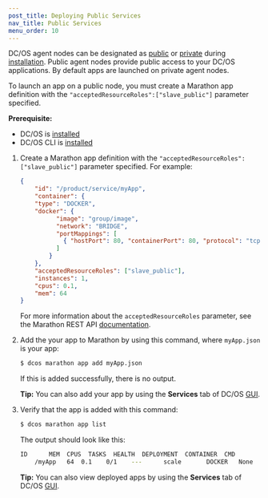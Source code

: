 ```yaml
---
post_title: Deploying Public Services
nav_title: Public Services
menu_order: 10
---
```


DC/OS agent nodes can be designated as [public](/docs/1.9/overview/concepts/#public) or [private](/docs/1.9/overview/concepts/#private) during [installation](/docs/1.9/administration/installing/). Public agent nodes provide public access to your DC/OS applications. By default apps are launched on private agent nodes. 

To launch an app on a public node, you must create a Marathon app definition with the `"acceptedResourceRoles":["slave_public"]` parameter specified.

**Prerequisite:**

- DC/OS is [installed](/docs/1.9/administration/installing/)
- DC/OS CLI is [installed](/docs/1.9/usage/cli/install/)

1.  Create a Marathon app definition with the `"acceptedResourceRoles":["slave_public"]` parameter specified. For example:

    ```json
    {
        "id": "/product/service/myApp",
        "container": {
        "type": "DOCKER",
        "docker": {
              "image": "group/image",
              "network": "BRIDGE",
              "portMappings": [
                { "hostPort": 80, "containerPort": 80, "protocol": "tcp"}
              ]
            }
        },
        "acceptedResourceRoles": ["slave_public"],
        "instances": 1,
        "cpus": 0.1,
        "mem": 64
    }
    ```

    For more information about the `acceptedResourceRoles` parameter, see the Marathon REST API [documentation](https://mesosphere.github.io/marathon/docs/rest-api.html).

1.  Add the your app to Marathon by using this command, where `myApp.json` is your app:

    ```bash
    $ dcos marathon app add myApp.json
    ```

    If this is added successfully, there is no output.
    
     **Tip:** You can also add your app by using the **Services** tab of DC/OS [GUI](/docs/1.9/usage/webinterface/#services). 

1.  Verify that the app is added with this command:

    ```bash
    $ dcos marathon app list
    ```
    
    The output should look like this:
    
    ```bash
    ID      MEM  CPUS  TASKS  HEALTH  DEPLOYMENT  CONTAINER  CMD
        /myApp   64  0.1    0/1    ---      scale       DOCKER   None
    ```
    
    **Tip:** You can also view deployed apps by using the **Services** tab of DC/OS [GUI](/docs/1.9/usage/webinterface/#services).

 [1]: /docs/1.9/tutorials/containerized-app/
 [3]: /docs/1.9/administration/installing/
 [4]: /docs/1.9/usage/cli/install/
